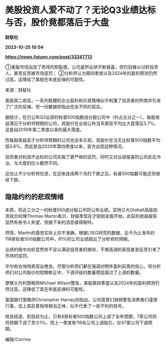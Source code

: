 # 美股投资人爱不动了？无论Q3业绩达标与否，股价竟都落后于大盘
**财联社**

**2023-10-25 10:54**

**https://news.futunn.com/post/33247713**

①美股市场出现了奇怪的割裂感，公司虽然业绩不断报喜，但仍旧难以讨好投资人，甚至反而被市场惩罚； ②分析师认为第四季度以及2024年的盈利预测仍然过高，这降低了美股在年底反弹的可能性。

来源：财联社

美股周二收高，一系列稳健的企业盈利和乐观情绪似乎刺激了投资者的热情并引发了广泛的反弹。但一份数据却指出完全不同的现实。

据统计，在已公布Q3业绩的标普500指数成分股公司中（约占五分之一），每股收益落后于分析师预期的公司，其股价在业绩公布当天表现平均比大盘落后3.7%。这是自2019年第二季度以来的最大落差。

而每股收益高于分析师预期的公司也没多乐观，其股价在当天比标普500指数平均低0.6%。而这是自2020年第四季度以来，首次出现这种情况。

投资者对利润不达标的公司实施了更严格的惩罚，同时又对业绩报喜的公司反应冷淡，与大盘的红火截然不同。

这也让不少分析师忧虑，在迎来连续两个月的下跌之后，标普500指数可能还将继续下跌。

隐隐约约的悲观情绪
---------

本周，将近三分之一的标普500成分股公司将公布业绩。亚特兰大Globalt高级投资组合经理Thomas Martin表示，财报季现在才刚刚全面开始，此前的收益报告显然有些令人失望，但接下来的消息值得期待。

然而，Martin的感觉实际上并不准确。根据LSEG研究的数据，迄今为止发布的118家标普500指数公司中，81%的公司业绩超出了分析师的预期。

业绩的稳中向好显然并不足以满足投资者的期待，不够高调的表现甚至反而引来了市场的惩罚。

华尔街也悄悄表现出倦怠。尽管分析师们都在强调对明年盈利前景的信心，但分析师们对公司股价的短期修正中，下调评级的数量明显超过了上调的数量。

摩根士丹利策略师Michael Wilson警告，美股第四季度以及2024年的盈利预测仍然过高，这降低了其在年底反弹的可能性。

富国银行策略师Christopher Harvey则指出，公司高管们频频警告消费者们谨慎行事，加上其前景指导相当乏味，似乎代表了一些不利的信号。

他总结道，到目前为止，只有8家标普500指数公司上调了全年预期，7家公司则将预期下调了至少1%。而上一季度有116名公司上调指引，仅47家公司下调预期。

编辑/Corrine